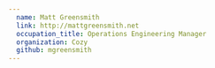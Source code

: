 ```yaml
---
  name: Matt Greensmith
  link: http://mattgreensmith.net
  occupation_title: Operations Engineering Manager
  organization: Cozy
  github: mgreensmith
---
```

